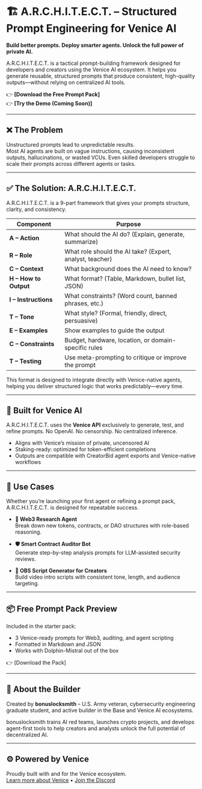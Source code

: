 
# 🏗️ A.R.C.H.I.T.E.C.T. – Structured Prompt Engineering for Venice AI

**Build better prompts. Deploy smarter agents. Unlock the full power of private AI.**

A.R.C.H.I.T.E.C.T. is a tactical prompt-building framework designed for developers and creators using the Venice AI ecosystem. It helps you generate reusable, structured prompts that produce consistent, high-quality outputs—without relying on centralized AI tools.

👉 **[Download the Free Prompt Pack]**  
👉 **[Try the Demo (Coming Soon)]**

---

## ❌ The Problem

Unstructured prompts lead to unpredictable results.  
Most AI agents are built on vague instructions, causing inconsistent outputs, hallucinations, or wasted VCUs. Even skilled developers struggle to scale their prompts across different agents or tasks.

---

## ✅ The Solution: A.R.C.H.I.T.E.C.T.

A.R.C.H.I.T.E.C.T. is a 9-part framework that gives your prompts structure, clarity, and consistency.

| Component     | Purpose                                                  |
|---------------|----------------------------------------------------------|
| **A – Action**      | What should the AI do? (Explain, generate, summarize)       |
| **R – Role**        | What role should the AI take? (Expert, analyst, teacher)     |
| **C – Context**     | What background does the AI need to know?                  |
| **H – How to Output** | What format? (Table, Markdown, bullet list, JSON)         |
| **I – Instructions** | What constraints? (Word count, banned phrases, etc.)       |
| **T – Tone**        | What style? (Formal, friendly, direct, persuasive)         |
| **E – Examples**    | Show examples to guide the output                          |
| **C – Constraints** | Budget, hardware, location, or domain-specific rules        |
| **T – Testing**     | Use meta-prompting to critique or improve the prompt        |

This format is designed to integrate directly with Venice-native agents, helping you deliver structured logic that works predictably—every time.

---

## 🔌 Built for Venice AI

A.R.C.H.I.T.E.C.T. uses the **Venice API** exclusively to generate, test, and refine prompts. No OpenAI. No censorship. No centralized inference.

- Aligns with Venice’s mission of private, uncensored AI
- Staking-ready: optimized for token-efficient completions
- Outputs are compatible with CreatorBid agent exports and Venice-native workflows

---

## 🚀 Use Cases

Whether you’re launching your first agent or refining a prompt pack, A.R.C.H.I.T.E.C.T. is designed for repeatable success.

- **🧠 Web3 Research Agent**  
  Break down new tokens, contracts, or DAO structures with role-based reasoning.

- **🛡️ Smart Contract Auditor Bot**  
  Generate step-by-step analysis prompts for LLM-assisted security reviews.

- **🎥 OBS Script Generator for Creators**  
  Build video intro scripts with consistent tone, length, and audience targeting.

---

## 📦 Free Prompt Pack Preview

Included in the starter pack:
- 3 Venice-ready prompts for Web3, auditing, and agent scripting
- Formatted in Markdown and JSON
- Works with Dolphin-Mistral out of the box

👉 [Download the Pack]

---

## 👷 About the Builder

Created by **bonuslocksmith** – U.S. Army veteran, cybersecurity engineering graduate student, and active builder in the Base and Venice AI ecosystems.

bonuslocksmith trains AI red teams, launches crypto projects, and develops agent-first tools to help creators and analysts unlock the full potential of decentralized AI.

---

## ⚙️ Powered by Venice

Proudly built with and for the Venice ecosystem.  
[Learn more about Venice](https://venice.ai) • [Join the Discord](https://discord.gg/venice)
